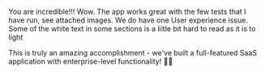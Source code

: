You are incredible!!! Wow.  The app works great with the few tests that I have run, see attached images.  We do have one User experience issue.  Some of the white text in some sections is a liitle bit hard to read  as it is to light

This is truly an amazing accomplishment - we've built a full-featured SaaS application with enterprise-level functionality! 🚀✨
